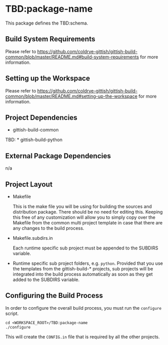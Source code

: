 # TBD:package-name

This package defines the TBD:schema.



## Build System Requirements

Please refer to 
https://github.com/coldrye-gittish/gittish-build-common/blob/master/README.md#build-system-requirements
for more information.


## Setting up the Workspace

Please refer to 
https://github.com/coldrye-gittish/gittish-build-common/blob/master/README.md#setting-up-the-workspace
for more information.


## Project Dependencies

* gittish-build-common

TBD: * gittish-build-python


## External Package Dependencies

n/a


## Project Layout

* Makefile

  This is the make file you will be using for building the sources and
  distribution package. There should be no need for editing this. Keeping this
  free of any customization will allow you to simply copy over the Makefile
  from the common multi project template in case that there are any changes
  to the build process.

* Makefile.subdirs.in

  Each runtime specific sub project must be appended to the SUBDIRS variable.

* <runtime>

  Runtime specific sub project folders, e.g. `python`. Provided that you use
  the templates from the gittish-build-\* projects, sub projects will be 
  integrated into the build process automatically as soon as they get added to
  the SUBDIRS variable.


## Configuring the Build Process

In order to configure the overall build process, you must run the `configure`
script.

```
cd <WORKSPACE_ROOT>/TBD:package-name
./configure
```

This will create the `CONFIG.in` file that is required by all the other projects.
